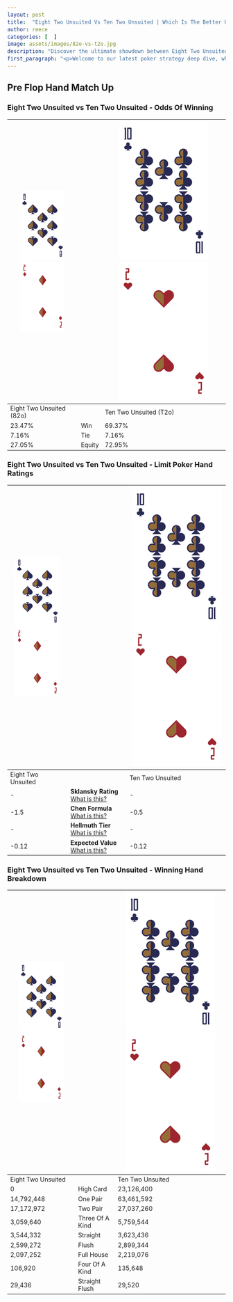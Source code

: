 ```yaml
---
layout: post
title:  "Eight Two Unsuited Vs Ten Two Unsuited | Which Is The Better Hand In Poker? A Complete Guide"
author: reece
categories: [  ]
image: assets/images/82o-vs-t2o.jpg
description: "Discover the ultimate showdown between Eight Two Unsuited and Ten Two Unsuited in poker! Uncover the odds, strategies, and scenarios where one hand triumphs over the other. Get ready to up your poker game with this thrilling analysis."
first_paragraph: "<p>Welcome to our latest poker strategy deep dive, where we're pitting two distinct hands against each other in a high-stakes showdown: Eight Two Unsuited vs Ten Two Unsuited.</p><p>In the dynamic world of poker, every decision counts, and knowing which hand holds the upper hand is key to your success at the table.</p><p>In this article, we'll dissect these two hands, explore the scenarios where one dominates the other, and equip you with the knowledge to make strategic choices that can tip the odds in your favor.</p><p>Get ready to unravel the intriguing dynamics of these poker hands and elevate your game to new heights.</p>"
---
```




[comment]: # (sp0)

## Pre Flop Hand Match Up

<div class="table hand-ratings" markdown="1"> 



### Eight Two Unsuited vs Ten Two Unsuited - Odds Of Winning


    
| ![image info](assets/images/hand1/8.png) ![image info](assets/images/hand1/2o.png) |  | ![image info](assets/images/hand2/T.png) ![image info](assets/images/hand2/2o.png) |
| -------- | -------- | -------- |
| Eight Two Unsuited (82o) |  | Ten Two Unsuited (T2o) |
| 23.47% | Win | 69.37% |
| 7.16% | Tie | 7.16% |
| 27.05% | Equity | 72.95% |




[comment]: # (sp1)



### Eight Two Unsuited vs Ten Two Unsuited - Limit Poker Hand Ratings


    
| ![image info](assets/images/hand1/8.png) ![image info](assets/images/hand1/2o.png) |  | ![image info](assets/images/hand2/T.png) ![image info](assets/images/hand2/2o.png) |
| -------- | -------- | -------- |
| Eight Two Unsuited |  | Ten Two Unsuited |
| - | **Sklansky Rating** [What is this?](/sklansky-rating-explained) | - |
| -1.5 | **Chen Formula** [What is this?](/chen-formula-explained) | -0.5 |
| - | **Hellmuth Tier** [What is this?](/Hellmuth-tier-explained) | - |
| -0.12 | **Expected Value** [What is this?](/expected-value-explained) | -0.12 |




[comment]: # (sp2)



### Eight Two Unsuited vs Ten Two Unsuited - Winning Hand Breakdown


    
| ![image info](assets/images/hand1/8.png) ![image info](assets/images/hand1/2o.png) |  | ![image info](assets/images/hand2/T.png) ![image info](assets/images/hand2/2o.png) |
| -------- | -------- | -------- |
| Eight Two Unsuited |  | Ten Two Unsuited |
| 0 | High Card | 23,126,400 |
| 14,792,448 | One Pair | 63,461,592 |
| 17,172,972 | Two Pair | 27,037,260 |
| 3,059,640 | Three Of A Kind | 5,759,544 |
| 3,544,332 | Straight | 3,623,436 |
| 2,599,272 | Flush | 2,899,344 |
| 2,097,252 | Full House | 2,219,076 |
| 106,920 | Four Of A Kind | 135,648 |
| 29,436 | Straight Flush | 29,520 |




[comment]: # (sp3)



</div>

[comment]: # (sp4)



[comment]: # (sp5)

